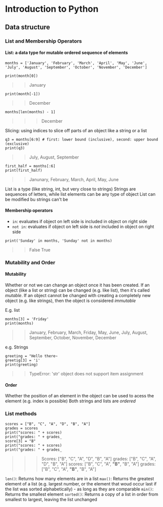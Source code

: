 # Introduction to Python

## Data structure 

### List and Membership Operators 

#### List: a data type for mutable ordered sequence of elements 

```
months = ['January', 'February', 'March', 'April', 'May', 'June', 'July', 'August', 'September', 'October', 'November', 'December']

print(month[0])
```
>> January 

```
print(month[-1])
```
>> December 
```
months[len(months) - 1] 
```
>>> December 

Slicing: using indices to slice off parts of an object like a string or a list 

```
q3 = months[6:9] # first: lower bound (inclusive), second: upper bound (exclusive) 
print(q3)
```
>> July, August, September
```
first_half = months[:6]
print(first_half)
```
>> Janunary, February, March, April, May, June 

List is a type (like string, int, but very close to strings) 
Strings are sequences of letters, while list elements can be any type of object 
List can be modified bu strings can't be

#### Membership operators 

- `in`: evaluates if object on left side is included in object on right side 
- `not in`: evaluates if object on left side is _not_ included in object on right side 

```
print('Sunday' in months, 'Sunday' not in months) 
```
>> False True 

### Mutability and Order 

#### Mutability 
Whether or not we can change an object once it has been created. If an object (like a list or string) can be changed (e.g. like list), then it's called _mutable_. 
If an object cannot be changed with creating a completely new object (e.g. like strings), then the object is considered _immutable_

E.g. list 
```
months[3] = 'Friday' 
print(months) 
```
>> January, February, March, Friday, May, June, July, August, September, October, November, December 

e.g. Strings 
```
greeting = "Hello there~
greetig[3] = 'i'
print(greeting) 
```
>> TypeError: 'str' object does not support item assignment 

#### Order 
Whether the position of an element in the object can be used to acess the element (e.g. index is possible)
Both strings and lists are _ordered_

### List methods 

```
scores = ["B", "C", "A", "D", "B", "A"]
grades = scores 
print("scores: " + scores)
print("grades: " + grades_ 
score[3] = "B" 
print("scores: " + scores)
print("grades: " + grades_ 
```
>>> Scores: ["B", "C", "A", "D", "B", "A"]
grades: ["B", "C", "A", "D", "B", "A"]
scores: ["B", "C", "A", **"B"**, "B", "A"]
grades: ["B", "C", "A", **"B"**, "B", "A"]

`len()`: Returns how many elements are in a list 
`max()`: Returns the greatest element of a list (e.g. largest number, or the element that woud occur last if the list was sorted alphabetically) - as long as they are comparable
`min()`: Returns the smallest element 
`sorted()`: Returns a copy of a list in order from smallest to largest, leaving the list unchanged 
